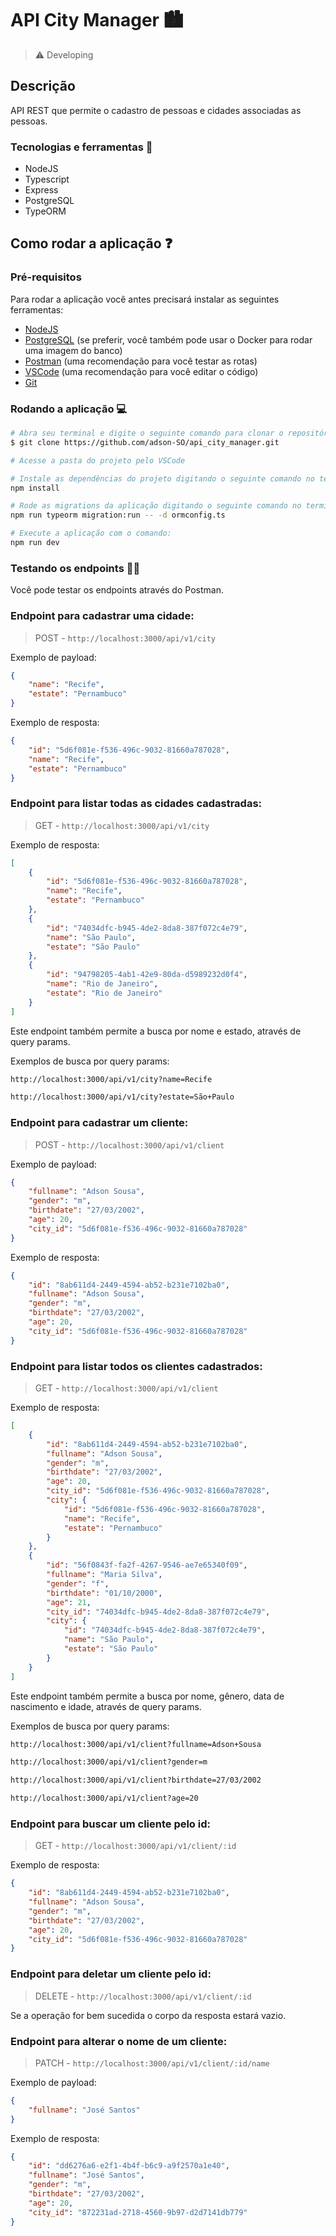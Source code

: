 # API City Manager 🏙️

> ⚠️ Developing

## Descrição

API REST que permite o cadastro de pessoas e cidades associadas as pessoas.

### Tecnologias e ferramentas 🧰

- NodeJS
- Typescript
- Express
- PostgreSQL
- TypeORM

## Como rodar a aplicação ❓

### Pré-requisitos

Para rodar a aplicação você antes precisará instalar as seguintes ferramentas:

- [NodeJS](https://nodejs.org/en/)
- [PostgreSQL](https://www.postgresql.org/download/) (se preferir, você também pode usar o Docker para rodar uma imagem do banco)
- [Postman](https://www.postman.com) (uma recomendação para você testar as rotas)
- [VSCode](https://code.visualstudio.com/) (uma recomendação para você editar o código)
- [Git](https://git-scm.com/)

### Rodando a aplicação 💻

```bash
# Abra seu terminal e digite o seguinte comando para clonar o repositório:
$ git clone https://github.com/adson-SO/api_city_manager.git

# Acesse a pasta do projeto pelo VSCode

# Instale as dependências do projeto digitando o seguinte comando no terminal:
npm install

# Rode as migrations da aplicação digitando o seguinte comando no terminal:
npm run typeorm migration:run -- -d ormconfig.ts

# Execute a aplicação com o comando: 
npm run dev
```

### Testando os endpoints 👨‍💻

Você pode testar os endpoints através do Postman.

### Endpoint para cadastrar uma cidade:
> POST - `http://localhost:3000/api/v1/city`

Exemplo de payload:

```json
{
    "name": "Recife",
    "estate": "Pernambuco"
}
```

Exemplo de resposta:

```json
{
    "id": "5d6f081e-f536-496c-9032-81660a787028",
    "name": "Recife",
    "estate": "Pernambuco"
}
```

### Endpoint para listar todas as cidades cadastradas:
> GET - `http://localhost:3000/api/v1/city`

Exemplo de resposta:

```json
[
    {
        "id": "5d6f081e-f536-496c-9032-81660a787028",
        "name": "Recife",
        "estate": "Pernambuco"
    },
    {
        "id": "74034dfc-b945-4de2-8da8-387f072c4e79",
        "name": "São Paulo",
        "estate": "São Paulo"
    },
    {
        "id": "94798205-4ab1-42e9-80da-d5989232d0f4",
        "name": "Rio de Janeiro",
        "estate": "Rio de Janeiro"
    }
]
```

Este endpoint também permite a busca por nome e estado, através de query params. 

Exemplos de busca por query params:

```bash
http://localhost:3000/api/v1/city?name=Recife

http://localhost:3000/api/v1/city?estate=São+Paulo
```

### Endpoint para cadastrar um cliente:
> POST - `http://localhost:3000/api/v1/client`

Exemplo de payload:

```json
{
    "fullname": "Adson Sousa",
    "gender": "m",
    "birthdate": "27/03/2002",
    "age": 20,
    "city_id": "5d6f081e-f536-496c-9032-81660a787028"
}
```

Exemplo de resposta:

```json
{
    "id": "8ab611d4-2449-4594-ab52-b231e7102ba0",
    "fullname": "Adson Sousa",
    "gender": "m",
    "birthdate": "27/03/2002",
    "age": 20,
    "city_id": "5d6f081e-f536-496c-9032-81660a787028"
}
```

### Endpoint para listar todos os clientes cadastrados:
> GET - `http://localhost:3000/api/v1/client`

Exemplo de resposta:

```json
[
    {
        "id": "8ab611d4-2449-4594-ab52-b231e7102ba0",
        "fullname": "Adson Sousa",
        "gender": "m",
        "birthdate": "27/03/2002",
        "age": 20,
        "city_id": "5d6f081e-f536-496c-9032-81660a787028",
        "city": {
            "id": "5d6f081e-f536-496c-9032-81660a787028",
            "name": "Recife",
            "estate": "Pernambuco"
        }
    },
    {
        "id": "56f0843f-fa2f-4267-9546-ae7e65340f09",
        "fullname": "Maria Silva",
        "gender": "f",
        "birthdate": "01/10/2000",
        "age": 21,
        "city_id": "74034dfc-b945-4de2-8da8-387f072c4e79",
        "city": {
            "id": "74034dfc-b945-4de2-8da8-387f072c4e79",
            "name": "São Paulo",
            "estate": "São Paulo"
        }
    }
]
```

Este endpoint também permite a busca por nome, gênero, data de nascimento e idade, através de query params. 

Exemplos de busca por query params:

```bash
http://localhost:3000/api/v1/client?fullname=Adson+Sousa

http://localhost:3000/api/v1/client?gender=m

http://localhost:3000/api/v1/client?birthdate=27/03/2002

http://localhost:3000/api/v1/client?age=20
```

### Endpoint para buscar um cliente pelo id:
> GET - `http://localhost:3000/api/v1/client/:id`

Exemplo de resposta:

```json
{
    "id": "8ab611d4-2449-4594-ab52-b231e7102ba0",
    "fullname": "Adson Sousa",
    "gender": "m",
    "birthdate": "27/03/2002",
    "age": 20,
    "city_id": "5d6f081e-f536-496c-9032-81660a787028"
}
```

### Endpoint para deletar um cliente pelo id:
> DELETE - `http://localhost:3000/api/v1/client/:id`

Se a operação for bem sucedida o corpo da resposta estará vazio.

### Endpoint para alterar o nome de um cliente:
> PATCH - `http://localhost:3000/api/v1/client/:id/name`

Exemplo de payload:

```json
{
    "fullname": "José Santos"
}
```

Exemplo de resposta:

```json
{
    "id": "dd6276a6-e2f1-4b4f-b6c9-a9f2570a1e40",
    "fullname": "José Santos",
    "gender": "m",
    "birthdate": "27/03/2002",
    "age": 20,
    "city_id": "872231ad-2718-4560-9b97-d2d7141db779"
}
```